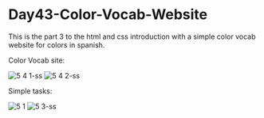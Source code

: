 # Day43-Color-Vocab-Website
This is the part 3 to the html and css introduction with a simple color vocab website for colors in spanish.

Color Vocab site:

![5 4 1-ss](https://user-images.githubusercontent.com/86790253/235182553-a63fcddf-aa0f-480c-a9f3-9a1bb0799e24.png)
![5 4 2-ss](https://user-images.githubusercontent.com/86790253/235182559-68d1bec9-e4ce-460c-849d-6d4e40fd8aaa.png)

Simple tasks:

![5 1](https://user-images.githubusercontent.com/86790253/235182540-70847253-66a3-458a-a7db-4e226375b917.png)
![5 3-ss](https://user-images.githubusercontent.com/86790253/235182548-3db2aaa3-b280-425f-80a9-8bcda4861a67.png)

